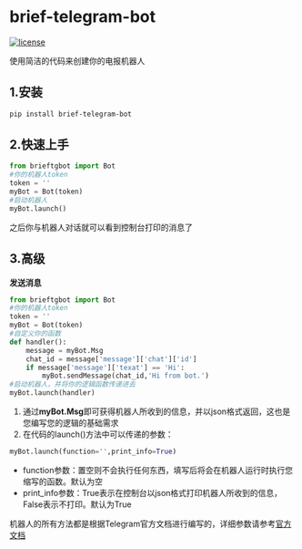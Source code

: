 # brief-telegram-bot

[![license](https://img.shields.io/github/license/kenblikylee/imgkernel)](https://github.com/Brief-rf/brief-telegram-bot/blob/master/LICENSE)

使用简洁的代码来创建你的电报机器人

## 1.安装

```bash
pip install brief-telegram-bot
```

## 2.快速上手

```python
from brieftgbot import Bot
#你的机器人token
token = ''
myBot = Bot(token)
#启动机器人
myBot.launch()
```

之后你与机器人对话就可以看到控制台打印的消息了

## 3.高级

**发送消息**

```python
from brieftgbot import Bot
#你的机器人token
token = ''
myBot = Bot(token)
#自定义你的函数
def handler():
    message = myBot.Msg
    chat_id = message['message']['chat']['id']
    if message['message']['texat'] == 'Hi':
        myBot.sendMessage(chat_id,'Hi from bot.')
#启动机器人，并将你的逻辑函数传递进去
myBot.launch(handler)
```

1. 通过**myBot.Msg**即可获得机器人所收到的信息，并以json格式返回，这也是您编写您的逻辑的基础需求
2. 在代码的launch()方法中可以传递的参数：

```python
myBot.launch(function='',print_info=True)
```

- function参数：置空则不会执行任何东西，填写后将会在机器人运行时执行您缩写的函数。默认为空
- print_info参数：True表示在控制台以json格式打印机器人所收到的信息，False表示不打印。默认为True

机器人的所有方法都是根据Telegram官方文档进行编写的，详细参数请参考[官方文档](https://core.telegram.org/bots/api#available-methods)



